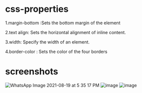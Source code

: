 # css-properties
1.margin-bottom :Sets the bottom margin of the element

2.text align: Sets the horizontal alignment of inline content.

3.width: Specify the width of an element.

4.border-color : Sets the color of the four borders

# screenshots
![WhatsApp Image 2021-08-19 at 5 35 17 PM](https://user-images.githubusercontent.com/66474276/130067761-c31ab3a9-8958-4cd2-bad9-03b5245154ce.jpeg)
![image](https://user-images.githubusercontent.com/66474276/130067587-d871f9ef-bc14-45b8-883b-c5fcc69a0d2f.png)
![image](https://user-images.githubusercontent.com/66474276/130067632-518c9b59-b7e5-438c-88b5-c56a4718b235.png)
